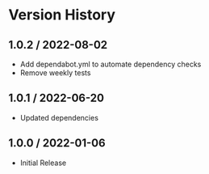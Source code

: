 # Version History

## 1.0.2 / 2022-08-02

- Add dependabot.yml to automate dependency checks
- Remove weekly tests

## 1.0.1 / 2022-06-20

- Updated dependencies

## 1.0.0 / 2022-01-06

- Initial Release
